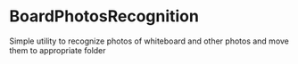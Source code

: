 # BoardPhotosRecognition
Simple utility to recognize photos of whiteboard and other photos and move them to appropriate folder
